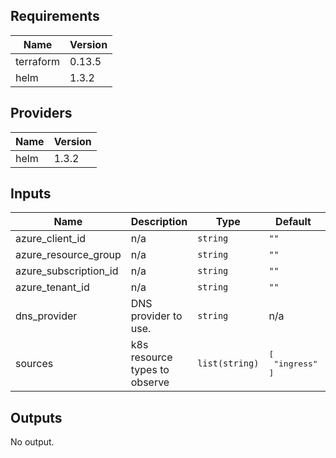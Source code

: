## Requirements

| Name | Version |
|------|---------|
| terraform | 0.13.5 |
| helm | 1.3.2 |

## Providers

| Name | Version |
|------|---------|
| helm | 1.3.2 |

## Inputs

| Name | Description | Type | Default | Required |
|------|-------------|------|---------|:--------:|
| azure\_client\_id | n/a | `string` | `""` | no |
| azure\_resource\_group | n/a | `string` | `""` | no |
| azure\_subscription\_id | n/a | `string` | `""` | no |
| azure\_tenant\_id | n/a | `string` | `""` | no |
| dns\_provider | DNS provider to use. | `string` | n/a | yes |
| sources | k8s resource types to observe | `list(string)` | <pre>[<br>  "ingress"<br>]</pre> | no |

## Outputs

No output.

